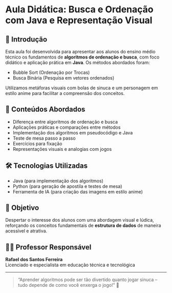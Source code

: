 # Aula Didática: Busca e Ordenação com Java e Representação Visual

## 👋 Introdução

Esta aula foi desenvolvida para apresentar aos alunos do ensino médio técnico os fundamentos de **algoritmos de ordenação e busca**, com foco didático e aplicação prática em **Java**. Os métodos abordados foram:

- Bubble Sort (Ordenação por Trocas)
- Busca Binária (Pesquisa em vetores ordenados)

Utilizamos metáforas visuais com bolas de sinuca e um personagem em estilo anime para facilitar a compreensão dos conceitos.

## 📘 Conteúdos Abordados

- Diferença entre algoritmos de ordenação e busca
- Aplicações práticas e comparações entre métodos
- Implementação dos algoritmos em pseudocódigo e Java
- Teste de mesa passo a passo
- Exercícios para fixação
- Representações visuais e analogias com jogos



## 🛠️ Tecnologias Utilizadas

- Java (para implementação dos algoritmos)
- Python (para geração de apostila e testes de mesa)
- Ferramenta de IA (para criação das imagens em estilo anime)

## 🧠 Objetivo

Despertar o interesse dos alunos com uma abordagem visual e lúdica, reforçando os conceitos fundamentais de **estrutura de dados** de maneira acessível e atrativa.

## 👨‍🏫 Professor Responsável

**Rafael dos Santos Ferreira**  
Licenciado e especialista em educação técnica e tecnológica

---

> “Aprender algoritmos pode ser tão divertido quanto jogar sinuca – tudo depende de como você enxerga o jogo!” 🎱
